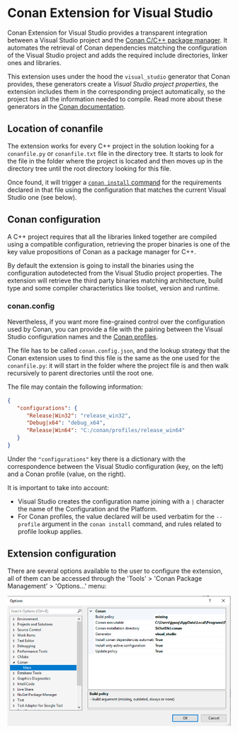 # Conan Extension for Visual Studio

Conan Extension for Visual Studio provides a transparent integration between a Visual Studio
project and the [Conan C/C++ package manager](https://docs.conan.io/en/latest/index.html). It
automates the retrieval of Conan dependencies matching the configuration of the Visual Studio
project and adds the required include directories, linker ones and libraries.

This extension uses under the hood the `visual_studio` generator that Conan provides,
these generators create a _Visual Studio project properties_, the extension includes them
in the corresponding project automatically, so the project has all the information needed
to compile. Read more about these generators in the
[Conan documentation](https://docs.conan.io/en/latest/integrations/build_system/msbuild.html#with-visual-studio-generator).

## Location of conanfile

The extension works for every C++ project in the solution looking for a `conanfile.py` or
`conanfile.txt` file in the directory tree. It starts to look for the file in the folder
where the project is located and then moves up in the directory tree until the root
directory looking for this file.

Once found, it will trigger a [`conan install` command](https://docs.conan.io/en/latest/reference/commands/consumer/install.html)
for the requirements declared in that file using the configuration that matches the
current Visual Studio one (see below).

## Conan configuration

A C++ project requires that all the libraries linked together are compiled using a
compatible configuration, retrieving the proper binaries is one of the key value
propositions of Conan as a package manager for C++.

By default the extension is going to install the binaries using the configuration
autodetected from the Visual Studio project properties. The extension will retrieve the
third party binaries matching architecture, build type and some compiler characteristics
like toolset, version and runtime.

### conan.config
Nevertheless, if you want more fine-grained control over the configuration used by
Conan, you can provide a file with the pairing between the Visual Studio configuration
names and the [Conan profiles](https://docs.conan.io/en/latest/reference/profiles.html).

The file has to be called `conan.config.json`, and the lookup strategy that the Conan extension
uses to find this file is the same as the one used for the `conanfile.py`: it will start
in the folder where the project file is and then walk recursively to parent directories
until the root one.

 The file may contain the following information:

```json
{  
   "configurations": {  
      "Release|Win32": "release_win32",
      "Debug|x64": "debug_x64",
      "Release|Win64": "C:/conan/profiles/release_win64"
   }
}
```

Under the `"configurations"` key there is a dictionary with the correspondence between
the Visual Studio configuration (key, on the left) and a Conan profile (value, on the right).

It is important to take into account:
 * Visual Studio creates the configuration name joining with a `|` character the name
   of the Configuration and the Platform.
 * For Conan profiles, the value declared will be used verbatim for the `--profile` argument
   in the `conan install` command, and rules related to profile lookup applies.


## Extension configuration

There are several options available to the user to configure the extension, all of them can
be accessed through the 'Tools' > 'Conan Package Management' > 'Options...' menu:

![Conan Extension Options](images/conan-vs-extension-options.png)
